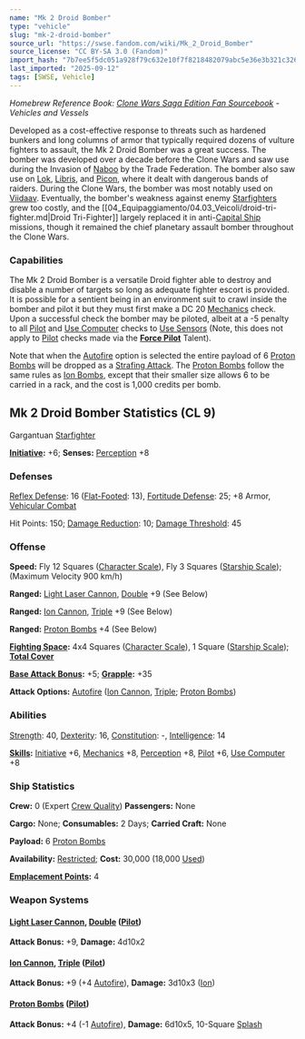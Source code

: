 ```yaml
---
name: "Mk 2 Droid Bomber"
type: "vehicle"
slug: "mk-2-droid-bomber"
source_url: "https://swse.fandom.com/wiki/Mk_2_Droid_Bomber"
source_license: "CC BY-SA 3.0 (Fandom)"
import_hash: "7b7ee5f5dc051a928f79c632e10f7f8218482079abc5e36e3b321c3266cdecf0"
last_imported: "2025-09-12"
tags: [SWSE, Vehicle]
---
```

*Homebrew Reference Book: [Clone Wars Saga Edition Fan Sourcebook](https://swse.fandom.com/wiki/Clone_Wars_Saga_Edition_Fan_Sourcebook) - Vehicles and Vessels*

Developed as a cost-effective response to threats such as hardened bunkers and long columns of armor that typically required dozens of vulture fighters to assault, the Mk 2 Droid Bomber was a great success. The bomber was developed over a decade before the Clone Wars and saw use during the Invasion of [Naboo](https://swse.fandom.com/wiki/Naboo) by the Trade Federation. The bomber also saw use on [Lok](https://swse.fandom.com/wiki/Lok), [Libris](https://swse.fandom.com/wiki/Libris), and [Picon](https://swse.fandom.com/wiki/Picon), where it dealt with dangerous bands of raiders. During the Clone Wars, the bomber was most notably used on [Viidaav](https://swse.fandom.com/wiki/Viidaav). Eventually, the bomber's weakness against enemy [Starfighters](https://swse.fandom.com/wiki/Starfighters) grew too costly, and the [[04_Equipaggiamento/04.03_Veicoli/droid-tri-fighter.md|Droid Tri-Fighter]] largely replaced it in anti-[Capital Ship](https://swse.fandom.com/wiki/Capital_Ship) missions, though it remained the chief planetary assault bomber throughout the Clone Wars.

### Capabilities
The Mk 2 Droid Bomber is a versatile Droid fighter able to destroy and disable a number of targets so long as adequate fighter escort is provided. It is possible for a sentient being in an environment suit to crawl inside the bomber and pilot it but they must first make a DC 20 [Mechanics](https://swse.fandom.com/wiki/Mechanics) check. Upon a successful check the bomber may be piloted, albeit at a -5 penalty to all [Pilot](https://swse.fandom.com/wiki/Pilot) and [Use Computer](https://swse.fandom.com/wiki/Use_Computer) checks to [Use Sensors](https://swse.fandom.com/wiki/Use_Sensors) (Note, this does not apply to [Pilot](https://swse.fandom.com/wiki/Pilot) checks made via the **[Force Pilot](https://swse.fandom.com/wiki/Force_Pilot)** Talent).

Note that when the [Autofire](https://swse.fandom.com/wiki/Autofire_(Vehicle_Combat)) option is selected the entire payload of 6 [Proton Bombs](https://swse.fandom.com/wiki/Proton_Bombs) will be dropped as a [Strafing Attack](https://swse.fandom.com/wiki/Strafing_Attack). The [Proton Bombs](https://swse.fandom.com/wiki/Proton_Bombs) follow the same rules as [Ion Bombs](https://swse.fandom.com/wiki/Ion_Bombs), except that their smaller size allows 6 to be carried in a rack, and the cost is 1,000 credits per bomb.

## Mk 2 Droid Bomber Statistics (CL 9)
Gargantuan [Starfighter](https://swse.fandom.com/wiki/Starfighter)

**[Initiative](https://swse.fandom.com/wiki/Initiative):** +6; **Senses:** [Perception](https://swse.fandom.com/wiki/Perception) +8
### Defenses
[Reflex Defense](https://swse.fandom.com/wiki/Reflex_Defense_(Vehicles)): 16 ([Flat-Footed](https://swse.fandom.com/wiki/Flat-Footed): 13), [Fortitude Defense](https://swse.fandom.com/wiki/Fortitude_Defense_(Vehicles)): 25; +8 Armor, [Vehicular Combat](https://swse.fandom.com/wiki/Vehicular_Combat)

Hit Points: 150; [Damage Reduction](https://swse.fandom.com/wiki/Damage_Reduction): 10; [Damage Threshold](https://swse.fandom.com/wiki/Damage_Threshold_(Vehicles)): 45
### Offense
**Speed:** Fly 12 Squares ([Character Scale](https://swse.fandom.com/wiki/Character_Scale)), Fly 3 Squares ([Starship Scale](https://swse.fandom.com/wiki/Starship_Scale)); (Maximum Velocity 900 km/h)

**Ranged:** [Light Laser Cannon](https://swse.fandom.com/wiki/Light_Laser_Cannon), [Double](https://swse.fandom.com/wiki/Double) +9 (See Below)

**Ranged:** [Ion Cannon](https://swse.fandom.com/wiki/Ion_Cannon), [Triple](https://swse.fandom.com/wiki/Triple) +9 (See Below)

**Ranged:** [Proton Bombs](https://swse.fandom.com/wiki/Proton_Bombs) +4 (See Below)

**[Fighting Space](https://swse.fandom.com/wiki/Fighting_Space):** 4x4 Squares ([Character Scale](https://swse.fandom.com/wiki/Character_Scale)), 1 Square ([Starship Scale](https://swse.fandom.com/wiki/Starship_Scale)); **[Total Cover](https://swse.fandom.com/wiki/Total_Cover)**

**[Base Attack Bonus](https://swse.fandom.com/wiki/Base_Attack_Bonus):** +5; **[Grapple](https://swse.fandom.com/wiki/Grapple):** +35

**Attack Options:** [Autofire](https://swse.fandom.com/wiki/Autofire) ([Ion Cannon](https://swse.fandom.com/wiki/Ion_Cannon), [Triple](https://swse.fandom.com/wiki/Triple); [Proton Bombs](https://swse.fandom.com/wiki/Proton_Bombs))
### Abilities
[Strength](https://swse.fandom.com/wiki/Strength): 40, [Dexterity](https://swse.fandom.com/wiki/Dexterity): 16, [Constitution](https://swse.fandom.com/wiki/Constitution): -, [Intelligence](https://swse.fandom.com/wiki/Intelligence): 14

**[Skills](https://swse.fandom.com/wiki/Skills):** [Initiative](https://swse.fandom.com/wiki/Initiative) +6, [Mechanics](https://swse.fandom.com/wiki/Mechanics) +8, [Perception](https://swse.fandom.com/wiki/Perception) +8, [Pilot](https://swse.fandom.com/wiki/Pilot) +6, [Use Computer](https://swse.fandom.com/wiki/Use_Computer) +8
### Ship Statistics
**Crew:** 0 (Expert [Crew Quality](https://swse.fandom.com/wiki/Crew_Quality)) **Passengers:** None

**Cargo:** None; **Consumables:** 2 Days; **Carried Craft:** None

**Payload:** 6 [Proton Bombs](https://swse.fandom.com/wiki/Proton_Bombs)

**Availability:** [Restricted](https://swse.fandom.com/wiki/Restricted); **Cost:** 30,000 (18,000 [Used](https://swse.fandom.com/wiki/Used))

**[Emplacement Points](https://swse.fandom.com/wiki/Emplacement_Points):** 4
### Weapon Systems
#### **[Light Laser Cannon](https://swse.fandom.com/wiki/Light_Laser_Cannon), [Double](https://swse.fandom.com/wiki/Double) ([Pilot](https://swse.fandom.com/wiki/Pilot_(Vehicle_Combat)))**
**Attack Bonus:** +9, **Damage:** 4d10x2
#### **[Ion Cannon](https://swse.fandom.com/wiki/Ion_Cannon), [Triple](https://swse.fandom.com/wiki/Triple) ([Pilot](https://swse.fandom.com/wiki/Pilot_(Vehicle_Combat)))**
**Attack Bonus:** +9 (+4 [Autofire](https://swse.fandom.com/wiki/Autofire_(Vehicle_Combat))), **Damage:** 3d10x3 ([Ion](https://swse.fandom.com/wiki/Ion))
#### **[Proton Bombs](https://swse.fandom.com/wiki/Proton_Bombs) ([Pilot](https://swse.fandom.com/wiki/Pilot_(Vehicle_Combat)))**
**Attack Bonus:** +4 (-1 [Autofire](https://swse.fandom.com/wiki/Autofire_(Vehicle_Combat))), **Damage:** 6d10x5, 10-Square [Splash](https://swse.fandom.com/wiki/Splash)